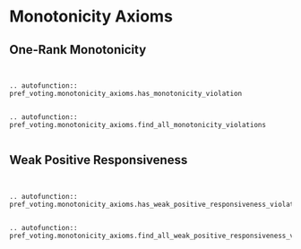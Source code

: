Monotonicity Axioms
==========


## One-Rank Monotonicity

```{eval-rst}


.. autofunction:: pref_voting.monotonicity_axioms.has_monotonicity_violation


.. autofunction:: pref_voting.monotonicity_axioms.find_all_monotonicity_violations


```

## Weak Positive Responsiveness

```{eval-rst}


.. autofunction:: pref_voting.monotonicity_axioms.has_weak_positive_responsiveness_violation


.. autofunction:: pref_voting.monotonicity_axioms.find_all_weak_positive_responsiveness_violations

```
